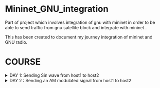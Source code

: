 # Mininet_GNU_integration
Part of project which involves integration of gnu with mininet in order to be able to send traffic from gnu satellite block and integrate with mininet .


This has been created to document my journey integration of mininet and GNU radio.




# COURSE 
<details>
<summary>DAY 1: Sending Sin wave from host1 to host2</summary>
<br>


## Creating a GNU FlowGraph

In order to send a sine wave from GNU radio using mininet we have to follow certain steps. Firstly we have to create a GNU Flowgraph as below

![image](https://github.com/user-attachments/assets/58b0f9a3-a39e-4f6f-b837-5082cfc445bb)
This will be our reciever , let us name it tcp_recieve 


![image](https://github.com/user-attachments/assets/135074b0-914b-407f-9252-fdfe2edf4818)
This will be our transmitter, let us name it tcp_sin_send




## Running mininet

Create a simple SDN Topology with 2 switches, 2 hosts and a pox controller in mininet and run mininet. Run the Pox controller and ensure we are able to ping H1 and H2 and vice-versa.











</details>
<details>
<summary>DAY 2 : Sending an AM modulated signal from host1 to host2 </summary>
<br>
